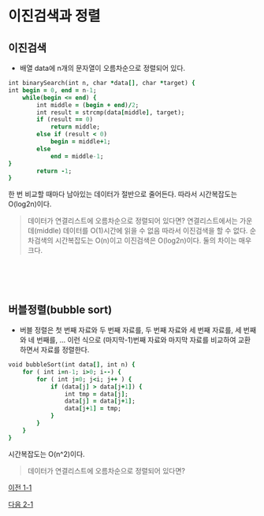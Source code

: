 # 이진검색과 정렬
## 이진검색 
* 배열 data에 n개의 문자열이 오름차순으로 정렬되어 있다.
```ruby 
int binarySearch(int n, char *data[], char *target) {
int begin = 0, end = n-1;
    while(begin <= end) {
        int middle = (begin + end)/2;
        int result = strcmp(data[middle], target);
        if (result == 0)
            return middle;
        else if (result < 0)
            begin = middle+1;
        else
            end = middle-1;
}
        return -1;
}
```
한 번 비교할 때마다 남아있는 데이터가 절반으로 줄어든다.
따라서 시간복잡도는 O(log2n)이다.

>데이터가 연결리스트에 오름차순으로 정렬되어 있다면?
연결리스트에서는 가운데(middle) 데이터를 O(1)시간에 읽을 수 없음
따라서 이진검색을 할 수 없다.
순차검색의 시간복잡도는 O(n)이고 이진검색은 O(log2n)이다. 둘의 차이는 매우 크다.

<br><br><br>

## 버블정렬(bubble sort) 
* 버블 정렬은 첫 번째 자료와 두 번째 자료를, 두 번째 자료와 세 번째 자료를, 세 번째와 네 번째를, … 이런 식으로 (마지막-1)번째 자료와 마지막 자료를 비교하여 교환하면서 자료를 정렬한다.
```ruby
void bubbleSort(int data[], int n) {
    for ( int i=n-1; i>0; i--) {
        for ( int j=0; j<i; j++ ) {
            if (data[j] > data[j+1]) {
                int tmp = data[j];
                data[j] = data[j+1];
                data[j+1] = tmp;
            }
        }
    }
}
```
시간복잡도는 O(n^2)이다.

>데이터가 연결리스트에 오름차순으로 정렬되어 있다면?

[이전 1-1](https://github.com/MinsoftK/TIL/blob/master/Algorithm/1-1%20Analysis_of_Algortihm.md)
<br>

[다음 2-1](https://github.com/MinsoftK/TIL/blob/master/Algorithm/2-1%20Recusion.md)

